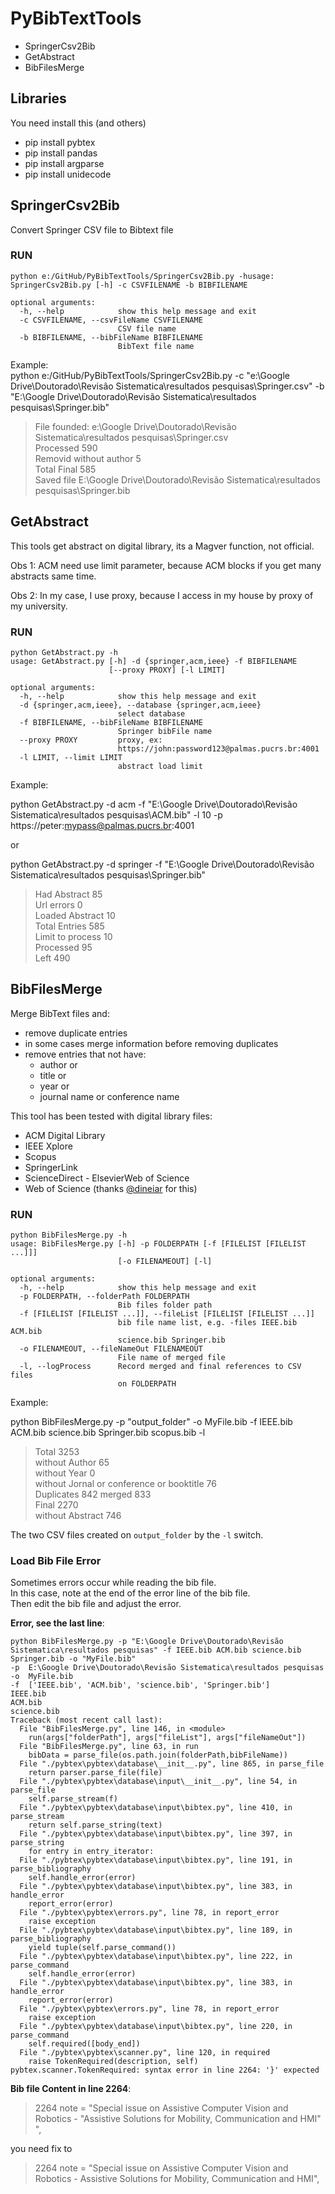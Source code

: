 # PyBibTextTools

* SpringerCsv2Bib 
* GetAbstract
* BibFilesMerge


## Libraries
You need install this (and others)
* pip install pybtex
* pip install pandas
* pip install argparse
* pip install unidecode  


## SpringerCsv2Bib
Convert Springer CSV file to Bibtext file

### RUN
```
python e:/GitHub/PyBibTextTools/SpringerCsv2Bib.py -husage: SpringerCsv2Bib.py [-h] -c CSVFILENAME -b BIBFILENAME

optional arguments:
  -h, --help            show this help message and exit
  -c CSVFILENAME, --csvFileName CSVFILENAME
                        CSV file name
  -b BIBFILENAME, --bibFileName BIBFILENAME
                        BibText file name
```

Example:   
python e:/GitHub/PyBibTextTools/SpringerCsv2Bib.py -c "e:\Google Drive\Doutorado\Revisão Sistematica\resultados pesquisas\Springer.csv" -b "E:\Google Drive\Doutorado\Revisão Sistematica\resultados pesquisas\Springer.bib"

>File founded:  e:\Google Drive\Doutorado\Revisão Sistematica\resultados pesquisas\Springer.csv   
>Processed  590   
>Removid without author  5   
>Total Final 585   
>Saved file  E:\Google Drive\Doutorado\Revisão Sistematica\resultados  pesquisas\Springer.bib  

## GetAbstract

This tools get abstract on digital library, its a Magver function, not official.

Obs 1: ACM need use limit parameter, because ACM blocks if you get many abstracts same time.

Obs 2: In my case, I use proxy, because I access in my house by proxy of my university.

### RUN
```
python GetAbstract.py -h
usage: GetAbstract.py [-h] -d {springer,acm,ieee} -f BIBFILENAME
                      [--proxy PROXY] [-l LIMIT]

optional arguments:
  -h, --help            show this help message and exit
  -d {springer,acm,ieee}, --database {springer,acm,ieee}
                        select database
  -f BIBFILENAME, --bibFileName BIBFILENAME
                        Springer bibFile name
  --proxy PROXY         proxy, ex:
                        https://john:password123@palmas.pucrs.br:4001
  -l LIMIT, --limit LIMIT
                        abstract load limit
```

Example:

python GetAbstract.py -d acm -f "E:\Google Drive\Doutorado\Revisão Sistematica\resultados pesquisas\ACM.bib" -l 10 -p https://peter:mypass@palmas.pucrs.br:4001

or

python GetAbstract.py -d springer -f "E:\Google Drive\Doutorado\Revisão Sistematica\resultados pesquisas\Springer.bib"

>Had Abstract  85   
>Url errors  0   
>Loaded Abstract 10  
>Total Entries  585     
>Limit to process  10  
>Processed  95   
>Left  490   

## BibFilesMerge

Merge BibText files and:
- remove duplicate entries 
- in some cases merge information before removing duplicates
- remove entries that not have:
    - author or
    - title or 
    - year or 
    - journal name or conference name

This tool has been tested with digital library files:
- ACM Digital Library     
- IEEE Xplore             
- Scopus                  
- SpringerLink            
- ScienceDirect - ElsevierWeb of Science
- Web of Science (thanks [@dineiar](https://github.com/dineiar) for this)



### RUN
```
python BibFilesMerge.py -h
usage: BibFilesMerge.py [-h] -p FOLDERPATH [-f [FILELIST [FILELIST ...]]]
                        [-o FILENAMEOUT] [-l]

optional arguments:
  -h, --help            show this help message and exit
  -p FOLDERPATH, --folderPath FOLDERPATH
                        Bib files folder path
  -f [FILELIST [FILELIST ...]], --fileList [FILELIST [FILELIST ...]]
                        bib file name list, e.g. -files IEEE.bib ACM.bib
                        science.bib Springer.bib
  -o FILENAMEOUT, --fileNameOut FILENAMEOUT
                        File name of merged file
  -l, --logProcess      Record merged and final references to CSV files 
                        on FOLDERPATH
```

Example:

python BibFilesMerge.py -p "output_folder" -o MyFile.bib -f IEEE.bib ACM.bib science.bib Springer.bib scopus.bib -l

>Total  3253  
>without Author  65  
>without Year  0  
>without Jornal or conference or booktitle 76  
>Duplicates  842  merged  833  
>Final  2270  
>without Abstract  746  

The two CSV files created on `output_folder` by the `-l` switch.

### Load Bib File Error

Sometimes errors occur while reading the bib file.   
In this case, note at the end of the error line of the bib file.   
Then edit the bib file and adjust the error.   

**Error, see the last line**:
```
python BibFilesMerge.py -p "E:\Google Drive\Doutorado\Revisão Sistematica\resultados pesquisas" -f IEEE.bib ACM.bib science.bib Springer.bib -o "MyFile.bib"
-p  E:\Google Drive\Doutorado\Revisão Sistematica\resultados pesquisas
-o  MyFile.bib
-f  ['IEEE.bib', 'ACM.bib', 'science.bib', 'Springer.bib']
IEEE.bib
ACM.bib
science.bib
Traceback (most recent call last):
  File "BibFilesMerge.py", line 146, in <module>
    run(args["folderPath"], args["fileList"], args["fileNameOut"])
  File "BibFilesMerge.py", line 63, in run
    bibData = parse_file(os.path.join(folderPath,bibFileName))
  File "./pybtex\pybtex\database\__init__.py", line 865, in parse_file
    return parser.parse_file(file)
  File "./pybtex\pybtex\database\input\__init__.py", line 54, in parse_file
    self.parse_stream(f)
  File "./pybtex\pybtex\database\input\bibtex.py", line 410, in parse_stream
    return self.parse_string(text)
  File "./pybtex\pybtex\database\input\bibtex.py", line 397, in parse_string
    for entry in entry_iterator:
  File "./pybtex\pybtex\database\input\bibtex.py", line 191, in parse_bibliography
    self.handle_error(error)
  File "./pybtex\pybtex\database\input\bibtex.py", line 383, in handle_error
    report_error(error)
  File "./pybtex\pybtex\errors.py", line 78, in report_error
    raise exception
  File "./pybtex\pybtex\database\input\bibtex.py", line 189, in parse_bibliography
    yield tuple(self.parse_command())
  File "./pybtex\pybtex\database\input\bibtex.py", line 222, in parse_command
    self.handle_error(error)
  File "./pybtex\pybtex\database\input\bibtex.py", line 383, in handle_error
    report_error(error)
  File "./pybtex\pybtex\errors.py", line 78, in report_error
    raise exception
  File "./pybtex\pybtex\database\input\bibtex.py", line 220, in parse_command
    self.required([body_end])
  File "./pybtex\pybtex\scanner.py", line 120, in required
    raise TokenRequired(description, self)
pybtex.scanner.TokenRequired: syntax error in line 2264: '}' expected
```

**Bib file Content in line 2264**:

> 2264 note = "Special issue on Assistive Computer Vision and Robotics - "Assistive Solutions for Mobility, Communication and HMI" ",

you need fix to 

> 2264 note = "Special issue on Assistive Computer Vision and Robotics - Assistive Solutions for Mobility, Communication and HMI",
